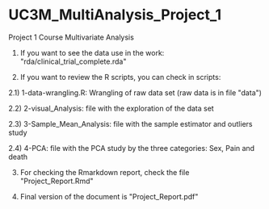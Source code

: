 # UC3M_MultiAnalysis_Project_1
Project 1 Course Multivariate Analysis

1) If you want to see the data use in the work: "rda/clinical_trial_complete.rda"

2) If you want to review the R scripts, you can check in scripts:

  2.1) 1-data-wrangling.R: Wrangling of raw data set (raw data is in file "data")

  2.2) 2-visual_Analysis: file with the exploration of the data set
  
  2.3) 3-Sample_Mean_Analysis: file with the sample estimator and outliers study
  
  2.4) 4-PCA: file with the PCA study by the three categories: Sex, Pain and death

3) For checking the Rmarkdown report, check the file "Project_Report.Rmd"

4) Final version of the document is "Project_Report.pdf"
